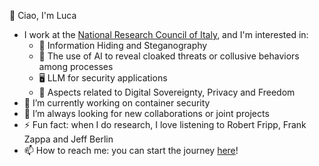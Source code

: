 👋 Ciao, I'm Luca

- I work at the [National Research Council of Italy](http://www.cnr.it), and I'm interested in:
  - 👻 Information Hiding and Steganography
  - 🤖 The use of AI to reveal cloaked threats or collusive behaviors among processes
  - 🖥 LLM for security applications
  - 👑 Aspects related to Digital Sovereignty, Privacy and Freedom
- 🔭 I’m currently working on container security
- 👯 I’m always looking for new collaborations or joint projects
- ⚡ Fun fact: when I do research, I love listening to Robert Fripp, Frank Zappa and Jeff Berlin
- 📫 How to reach me: you can start the journey [here](https://www.imati.cnr.it/mypage.php?idk=PG-44)!

<!--
**lucacav/lucacav** is a ✨ _special_ ✨ repository because its `README.md` (this file) appears on your GitHub profile.

Here are some ideas to get you started:

- 🔭 I’m currently working on ...
- 🌱 I’m currently learning ...
- 👯 I’m looking to collaborate on ...
- 🤔 I’m looking for help with ...
- 💬 Ask me about ...
- 📫 How to reach me: ...
- 😄 Pronouns: ...
- ⚡ Fun fact: ...
-->
